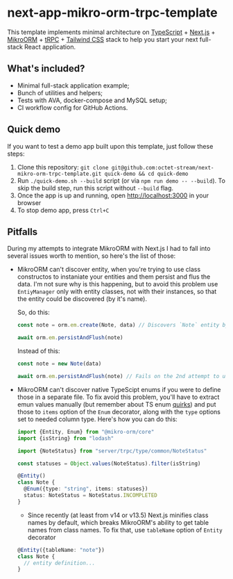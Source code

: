 # next-app-mikro-orm-trpc-template

This template implements minimal architecture on [TypeScript](https://www.typescriptlang.org/) + [Next.js](https://nextjs.org/) + [MikroORM](https://mikro-orm.io/) + [tRPC](https://trpc.io/) + [Tailwind CSS](https://tailwindcss.com/) stack to help you start your next full-stack React application.

## What's included?

* Minimal full-stack application example;
* Bunch of utilities and helpers;
* Tests with AVA, docker-compose and MySQL setup;
* CI workflow config for GitHub Actions.

## Quick demo

If you want to test a demo app built upon this template, just follow these steps:

1. Clone this repository: `git clone git@github.com:octet-stream/next-mikro-orm-trpc-template.git quick-demo && cd quick-demo`
2. Run `./quick-demo.sh --build` script (or via `npm run demo -- --build`). To skip the build step, run this script without `--build` flag.
3. Once the app is up and running, open [http://localhost:3000](http://localhost:3000) in your browser
4. To stop demo app, press `Ctrl+C`

## Pitfalls

During my attempts to integrate MikroORM with Next.js I had to fall into several issues worth to mention, so here's the list of those:

* MikroORM can't discover entity, when you're trying to use class constructos to instaniate your entities and them persist and flus the data. I'm not sure why is this happening, but to avoid this problem use `EntiyManager` only with entity classes, not with their instances, so that the entity could be discovered (by it's name).

  So, do this:

  ```ts
  const note = orm.em.create(Note, data) // Discovers `Note` entity by `Note.name` and then creates an instance of this entity class filled with given `data`

  await orm.em.persistAndFlush(note)
  ```

  Instead of this:

  ```ts
  const note = new Note(data)

  await orm.em.persistAndFlush(note) // Fails on the 2nd attempt to use it with the `Note` instance.
  ```

* MikroORM can't discover native TypeScipt enums if you were to define those in a separate file. To fix avoid this problem, you'll have to extract emun values manually (but remember about TS enum [quirks](https://youtu.be/jjMbPt_H3RQ)) and put those to `items` option of the `Enum` decorator, along with the `type` options set to needed column type. Here's how you can do this:

  ```ts
  import {Entity, Enum} from "@mikro-orm/core"
  import {isString} from "lodash"

  import {NoteStatus} from "server/trpc/type/common/NoteStatus"

  const statuses = Object.values(NoteStatus).filter(isString)

  @Entity()
  class Note {
    @Enum({type: "string", items: statuses})
    status: NoteStatus = NoteStatus.INCOMPLETED
  }
  ```

  * Since recently (at least from v14 or v13.5) Next.js minifies class names by default, which breaks MikroORM's ability to get table names from class names. To fix that, use `tableName` option of `Entity` decorator

  ```ts
  @Entity({tableName: "note"})
  class Note {
    // entity definition...
  }
  ```
